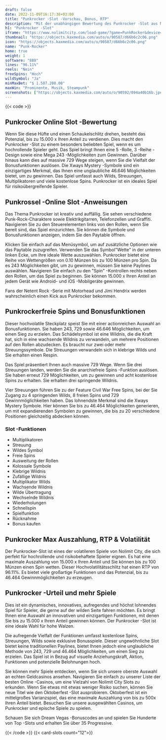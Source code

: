 ```yaml
---
draft: false
date: 2022-11-09T16:17:38+03:00
title: "Punkrocker -Slot -Vorschau, Bonus, RTP"
description: "Mit der unabhängigen Bewertung des Punkrocker -Slot aus Nolimit City können Sie kostenlos oder echtes Geld spielen und hier einen Bonus erhalten!"
h1: "Punkrocker -Slot"
iframe: "https://www.nolimitcity.com/load-game/?game=PunkRocker&device=desktop"
thumbnail: "https://objects.kaxmedia.com/auto/o/90587/d66b6c2c06.png"
icon: "https://objects.kaxmedia.com/auto/o/90587/d66b6c2c06.png"
name: "Punk-Rocker"
home: true
weight: 1
software: "888"
lines: "96.11%"
reels: "Nein"
freeSpins: "Hoch"
wildSymbol: "Ja"
minMaxBet: "$ 1.507.200.00"
maxWin: "Prominente, Musik, Steampunk"
screenshots: ["https://objects.kaxmedia.com/auto/o/90592/094a40b16b.jpeg"]
---
```


{{< code >}}<h2>Punkrocker Online Slot -Bewertung</h2><p>Wenn Sie diese Hüfte und einen Schaukelschlitz drehen, besteht das Potenzial, bis zu 15.000 x Ihren Anteil zu verdienen. Dies macht den Punkrocker -Slot zu einem besonders beliebten Spiel, wenn es um hochrollende Spieler geht. Das Spiel bringt Ihnen eine 5 -Rolle, 3 -Reihe -Design sowie eine Mega 243 -Möglichkeiten zum Gewinnen. Darüber hinaus kann dies auf massive 729 Wege steigen, wenn Sie die Vielfalt der Bonusfunktionen auslösen. Die Xways Mystery -Symbole sind ein einzigartiges Merkmal, das Ihnen eine unglaubliche 46.646 Möglichkeiten bietet, um zu gewinnen. Das Spiel umfasst auch Wilds, Streuungen, Multiplikatoren und viele kostenlose Spins. Punkrocker ist ein ideales Spiel für risikoübergreifende Spieler.</p><h2>Punkrossel -Online Slot -Anweisungen</h2><p>Das Thema Punkrocker ist kreativ und auffällig. Sie sehen verschiedene Punk-Rock-Charaktere sowie Elektrikgitarren, Telefonzellen und Graffiti. Navigieren Sie zu den Steuerelementen links von den Rollen, wenn Sie bereit sind, das Spiel einzurichten. Sie können die Symbole und Bonusfunktionen anzeigen, indem Sie den Paytable öffnen.</p><p>Klicken Sie einfach auf das Menüsymbol, um auf zusätzliche Optionen wie das Paytable zuzugreifen. Verwenden Sie das Symbol"Wette" in der unteren linken Ecke, um Ihre ideale Wette auszuwählen. Punkrocker bietet eine Reihe von Wettengrößen von 0.10 Münzen bis zu 100 Münzen pro Spin. Da es 243 Möglichkeiten gibt, um zu gewinnen, müssen Sie keine Paylines auswählen. Navigieren Sie einfach zu den "Spin" -Kontrollen rechts neben den Rollen, um das Spiel zu beginnen. Sie können 15.000 x Ihren Anteil an jedem Gerät wie Android- und iOS -Mobilgeräte gewinnen.</p><p>Fans der Netent Rock -Serie mit Motorhead und Jimi Hendrix werden wahrscheinlich einen Kick aus Punkrocker bekommen.</p><h2>Punkrockerfreie Spins und Bonusfunktionen</h2><p>Dieser hochvolatile Steckplatz speist Sie mit einer actionreichen Auswahl an Bonusfunktionen. Sie haben 243, 729 sowie 46.646 Möglichkeiten, um einen Sieg zu erzielen. Das Schädelsymbol ist eine Wildnis, die die Kraft hat, sich in eine wachsende Wildnis zu verwandeln, um mehrere Positionen auf den Rollen abzudecken. Es braucht nur zwei oder mehr Streuungssymbole. Die Streuungen verwandeln sich in klebrige Wilds und Sie erhalten einen Respin.</p><p>Das Spiel präsentiert Ihnen auch massive 729 Wege. Wenn Sie drei Streuungen landen, werden Sie die anarchiefreie Spins -Funktion auslösen. Sie haben erneut 729 Möglichkeiten, um zu gewinnen und acht kostenlose Spins zu erhalten. Sie erhalten drei springende Wildnis.</p><p>Vier Streuungen führen Sie zu der Feature Civil War Free Spins, bei der Sie Zugang zu 4 springenden Wilds, 8 freien Spins und 729 Gewinnmöglichkeiten haben. Das lohnendste Merkmal sind die Xways Mystery Symbole. Hier können Sie bis zu 46.464 Möglichkeiten generieren, um mit expandierenden Symbolen zu gewinnen, die bis zu 20 verschiedene Positionen gleichzeitig abdecken können.</p><h3>
Slot -Funktionen</h3><ul>
<li></span>
Multiplikatoren</li>
<li></span>
Streuung</li>
<li></span>
Wildes Symbol</li>
<li></span>
Freie Spins</li>
<li></span>
Ausweitung der Rollen</li>
<li></span>
Kolossale Symbole</li>
<li></span>
Klebrige Wildnis</li>
<li></span>
Zufällige Wildnis</li>
<li></span>
Multiplikator Wilds</li>
<li></span>
Wachsende Wildnis</li>
<li></span>
Wilde Übertragung</li>
<li></span>
Wechselnde Wildnis</li>
<li></span>
Wiederholungen</li>
<li></span>
Schnellspin</li>
<li></span>
Spielfunktion</li>
<li></span>
Rücknahme</li>
<li></span>
Bonus kaufen</li></ul><h2>Punkrocker Max Auszahlung, RTP & Volatilität</h2><p>Der Punkrocker-Slot ist eines der volatileren Spiele von Nolimit City, die sich perfekt für hochrollende und risikobehaftete Spieler eignen. Es hat eine maximale Auszahlung von 15.000 x Ihren Anteil und Sie können bis zu 100 Münzen einen Spin wetten. Dieser Hochvolatilitätsschlitz hat einen RTP von 96.11%. Es bietet viele großartige Funktionen und das Potenzial, bis zu 46.464 Gewinnmöglichkeiten zu erzeugen.</p><h2>Punkrocker -Urteil und mehr Spiele</h2><p>Dies ist ein dynamisches, innovatives, aufregendes und höchst lohnendes Spiel für Spieler, die gerne auf der wilden Seite fahren möchten. Es bringt Ihnen eine Auswahl an innovativen und einzigartigen Funktionen, mit denen Sie bis zu 15.000 x Ihren Anteil gewinnen können. Der Punkrocker -Slot ist eine ideale Wahl für hohe Walzen.</p><p>Die aufregende Vielfalt der Funktionen umfasst kostenlose Spins, Streuungen, Wilds sowie exklusive Bonusspiele. Dieser ungewöhnliche Slot bietet keine traditionellen Paylines, bietet Ihnen jedoch eine unglaubliche Methode von 243, 729 und 46.464 Möglichkeiten, um einen Sieg zu erzielen. Das Spiel ist in Bezug auf visuelle Anziehungskraft, Aktion, Funktionen und potenzielle Belohnungen hoch.</p><p>Sie können mehr Spiele entdecken, wenn Sie sich unsere oberste Auswahl an echten Geldcasinos ansehen. Navigieren Sie einfach zu unserer Liste der besten Online -Casinos, um eine Vielzahl von Nolimit City Slots zu erkunden. Wenn Sie etwas mit etwas weniger Risiko suchen, können Sie neue Titel wie den Oktoberfest -Slot ausprobieren. Oktoberfest ist ein mittelgroßes Varianzspiel, das eine maximale Auszahlung von bis zu 500x Ihren Anteil bietet. Besuchen Sie unsere ausgewählten Casinos, um Punkrocker und epische Spiele zu spielen.</p><p>
Schauen Sie sich Dream Vegas -Bonuscodes an und spielen Sie Hunderte von Top -Slots und erhalten Sie über 35 Progressive.</p>{{< /code >}}
{{< card-slots count="12">}}